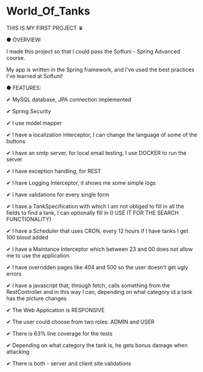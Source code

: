 # World_Of_Tanks
THIS IS MY FIRST PROJECT ♛

● OVERVIEW:

I made this project so that I could pass the Softuni - Spring Advanced course.

My app is written in the Spring framework, and I've used the best practices I've learned at Softuni!

● FEATURES: 

✔ MySQL database, JPA connection implemented

✔ Spring Security

✔ I use model mapper

✔ I have a localization interceptor, I can change the language of
some of the buttons

✔ I have an smtp server, for local email testing, I use DOCKER to run the server

✔ I have exception handling, for REST

✔ I have Logging Interceptor, it shows me some simple logs

✔ I have validations for every single form

✔ I have a TankSpecification with which I am not obliged to fill in all the fields to find a tank, I can optionally fill in (I USE IT FOR THE SEARCH FUNCTIONALITY)

✔ I have a Scheduler that uses CRON, every 12 hours if I have tanks I get 100 blood added

✔ I have a Maintance Interceptor which between 23 and 00 does not allow me to use the application

✔ I have overridden pages like 404 and 500 so the user doesn't get ugly errors

✔ I have a javascript that, through fetch, calls something from the RestController and in this way I can, depending on what category id a tank has
the picture changes

✔ The Web Application is RESPONSIVE

✔ The user could choose from two roles: ADMIN and USER

✔ There is 63% line coverage for the tests

✔ Depending on what category the tank is, he gets bonus damage when attacking

✔ There is both - server and client site validations








